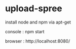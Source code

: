 # upload-spree

install node and npm via apt-get

console : npm start

browser : http://localhost:8080/
